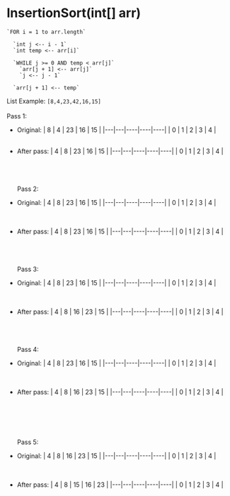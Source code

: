 # InsertionSort(int[] arr)
  
    `FOR i = 1 to arr.length`
    
      `int j <-- i - 1`
      `int temp <-- arr[i]`
      
      `WHILE j >= 0 AND temp < arr[j]`
        `arr[j + 1] <-- arr[j]`
        `j <-- j - 1`
        
      `arr[j + 1] <-- temp`

List Example:
```[8,4,23,42,16,15]```
 <br><br>
 Pass 1:
 - Original:
 | 8 | 4 | 23 | 16 | 15 |
 |---|---|----|----|----|
 | 0 | 1 | 2  | 3  | 4  |
<br><br>
- After pass:
 | 4 | 8 | 23 | 16 | 15 |
 |---|---|----|----|----|
 | 0 | 1 | 2  | 3  | 4  |  
<br><br><br><br>
 Pass 2:
- Original:
 | 4 | 8 | 23 | 16 | 15 |
 |---|---|----|----|----|
 | 0 | 1 | 2  | 3  | 4  |  
<br><br>
- After pass:
 | 4 | 8 | 23 | 16 | 15 |
 |---|---|----|----|----|
 | 0 | 1 | 2  | 3  | 4  |  
<br><br><br><br>
 Pass 3:
- Original:
 | 4 | 8 | 23 | 16 | 15 |
 |---|---|----|----|----|
 | 0 | 1 | 2  | 3  | 4  |  
<br><br>
- After pass:
 | 4 | 8 | 16 | 23 | 15 |
 |---|---|----|----|----|
 | 0 | 1 | 2  | 3  | 4  |  
<br><br><br><br>
 Pass 4:
- Original:
 | 4 | 8 | 23 | 16 | 15 |
 |---|---|----|----|----|
 | 0 | 1 | 2  | 3  | 4  |  
<br><br>
- After pass:
 | 4 | 8 | 16 | 23 | 15 |
 |---|---|----|----|----|
 | 0 | 1 | 2  | 3  | 4  |  

  <br><br><br><br>
  
  Pass 5:
- Original:
 | 4 | 8 | 16 | 23 | 15 |
 |---|---|----|----|----|
 | 0 | 1 | 2  | 3  | 4  |  
<br><br>
- After pass:
 | 4 | 8 | 15 | 16 | 23 |
 |---|---|----|----|----|
 | 0 | 1 | 2  | 3  | 4  |  